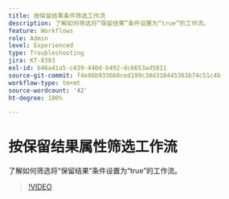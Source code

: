 ```yaml
---
title: 按保留结果条件筛选工作流
description: 了解如何筛选将“保留结果”条件设置为“true”的工作流。
feature: Workflows
role: Admin
level: Experienced
type: Troubleshooting
jira: KT-8383
exl-id: b46a41a5-c439-440d-b492-dc6653ad5011
source-git-commit: f4e86b933660ced199c30d318445363b74c51c4b
workflow-type: tm+mt
source-wordcount: '42'
ht-degree: 100%

---
```


# 按保留结果属性筛选工作流

了解如何筛选将“保留结果”条件设置为“true”的工作流。

>[!VIDEO](https://video.tv.adobe.com/v/335888?quality=12&learn=on)
